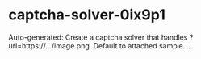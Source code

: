 # captcha-solver-0ix9p1
Auto-generated: Create a captcha solver that handles ?url=https://.../image.png. Default to attached sample....
